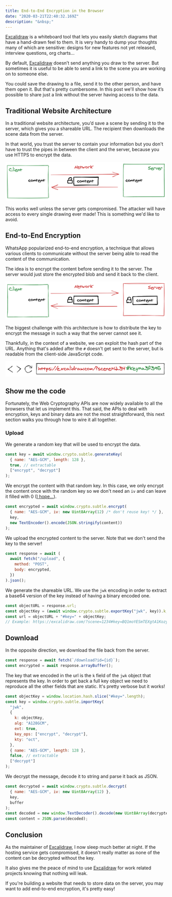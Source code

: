 ```yaml
---
title: End-to-End Encryption in the Browser
date: "2020-03-21T22:40:32.169Z"
description: "&nbsp;"
---
```


[Excalidraw](https://excalidraw.com/) is a whiteboard tool that lets you easily sketch diagrams that have a hand-drawn feel to them. It is very handy to dump your thoughts many of which are sensitive: designs for new features not yet released, interview questions, org charts...

By default, [Excalidraw](https://excalidraw.com/) doesn’t send anything you draw to the server. But sometimes it is useful to be able to send a link to the scene you are working on to someone else.

You could save the drawing to a file, send it to the other person, and have them open it. But that's pretty cumbersome. In this post we'll show how it’s possible to share just a link without the server having access to the data.

## Traditional Website Architecture

In a traditional website architecture, you’d save a scene by sending it to the server, which gives you a shareable URL. The recipient then downloads the scene data from the server.

In that world, you trust the server to contain your information but you don't have to trust the pipes in between the client and the server, because you use HTTPS to encrypt the data.

[![Untrusted Network](untrusted-network.png)](https://excalidraw.com/#json=5649116445016064,yOfExolZoMhtGnysT3-LWA)

This works well unless the server gets compromised. The attacker will have access to every single drawing ever made! This is something we'd like to avoid.

## End-to-End Encryption

WhatsApp popularized end-to-end encryption, a technique that allows various clients to communicate without the server being able to read the content of the communication.

The idea is to encrypt the content before sending it to the server. The server would just store the encrypted blob and send it back to the client.

[![Untrusted Server](untrusted-server.png)](https://excalidraw.com/#json=5645858175451136,8w-G0ZXiOfRYAn7VWpANxw)

The biggest challenge with this architecture is how to distribute the key to encrypt the message in such a way that the server cannot see it.

Thankfully, in the context of a website, we can exploit the hash part of the URL. Anything that's added after the `#` doesn't get sent to the server, but is readable from the client-side JavaScript code.

[![url](url.png)](https://excalidraw.com/#json=5660568841093120,vki3y9xuEulFVHDqt-PBMw)

## Show me the code

Fortunately, the Web Cryptography APIs are now widely available to all the browsers that let us implement this. That said, the APIs to deal with encryption, keys and binary data are not the most straightforward, this next section walks you through how to wire it all together.

### Upload

We generate a random key that will be used to encrypt the data.

```javascript
const key = await window.crypto.subtle.generateKey(
  { name: "AES-GCM", length: 128 },
  true, // extractable
  ["encrypt", "decrypt"]
);
```

We encrypt the content with that random key. In this case, we only encrypt the content once with the random key so we don't need an `iv` and can leave it filled with 0 ([I hope...](https://www.youtube.com/watch?v=LP1t_pzxKyE)).

```javascript
const encrypted = await window.crypto.subtle.encrypt(
  { name: "AES-GCM", iv: new Uint8Array(12) /* don't reuse key! */ },
  key,
  new TextEncoder().encode(JSON.stringify(content))
);
```

We upload the encrypted content to the server. Note that we don't send the key to the server!

```javascript
const response = await (
  await fetch("/upload", {
    method: "POST",
    body: encrypted,
  })
).json();
```

We generate the shareable URL. We use the `jwk` encoding in order to extract a base64 version of the key instead of having a binary encoded one.

```javascript
const objectURL = response.url;
const objectKey = (await window.crypto.subtle.exportKey("jwk", key)).k;
const url = objectURL + "#key=" + objectKey;
// Example: https://excalidraw.com/?scene=1234#key=BQ1moYESmTEXgtA1KozyVw
```

## Download

In the opposite direction, we download the file back from the server.

```javascript
const response = await fetch(`/download?id={id}`);
const encrypted = await response.arrayBuffer();
```

The key that we encoded in the url is the `k` field of the `jwk` object that represents the key. In order to get back a full key object we need to reproduce all the other fields that are static. It's pretty verbose but it works!

```javascript
const objectKey = window.location.hash.slice("#key=".length);
const key = window.crypto.subtle.importKey(
  "jwk",
  {
    k: objectKey,
    alg: "A128GCM",
    ext: true,
    key_ops: ["encrypt", "decrypt"],
    kty: "oct",
  },
  { name: "AES-GCM", length: 128 },
  false, // extractable
  ["decrypt"]
);
```

We decrypt the message, decode it to string and parse it back as JSON.

```javascript
const decrypted = await window.crypto.subtle.decrypt(
  { name: "AES-GCM", iv: new Uint8Array(12) },
  key,
  buffer
);
const decoded = new window.TextDecoder().decode(new Uint8Array(decrypted));
const content = JSON.parse(decoded);
```

## Conclusion

As the maintainer of [Excalidraw](https://excalidraw.com/), I now sleep much better at night. If the hosting service gets compromised, it doesn't really matter as none of the content can be decrypted without the key.

It also gives me the peace of mind to use [Excalidraw](https://excalidraw.com/) for work related projects knowing that nothing will leak.

If you're building a website that needs to store data on the server, you may want to add end-to-end encryption, it's pretty easy!
